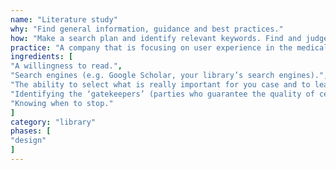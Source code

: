 ```yaml
---
name: "Literature study"
why: "Find general information, guidance and best practices."
how: "Make a search plan and identify relevant keywords. Find and judge material. Within the sources, look for interesting references and repeat the search process with keywords you found in the texts. Finally, select which materials to read in detail, plan the reading and summarise your findings during reading."
practice: "A company that is focusing on user experience in the medical domain conducts a literature study to identify best practices to use when informing patients about health issues."
ingredients: [
"A willingness to read.",
"Search engines (e.g. Google Scholar, your library’s search engines).",
"The ability to select what is really important for you case and to leave the rest unread.",
"Identifying the ‘gatekeepers’ (parties who guarantee the quality of certain information).",
"Knowing when to stop."
]
category: "library"
phases: [
"design"
]
---
```

